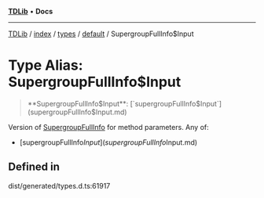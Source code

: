 [**TDLib**](../../../../../../README.md) • **Docs**

***

[TDLib](../../../../../../modules.md) / [index](../../../../../README.md) / [types](../../../README.md) / [default](../README.md) / SupergroupFullInfo$Input

# Type Alias: SupergroupFullInfo$Input

> **SupergroupFullInfo$Input**: [`supergroupFullInfo$Input`](supergroupFullInfo$Input.md)

Version of [SupergroupFullInfo](SupergroupFullInfo-1.md) for method parameters.
Any of:
- [supergroupFullInfo$Input](supergroupFullInfo$Input.md)

## Defined in

dist/generated/types.d.ts:61917
